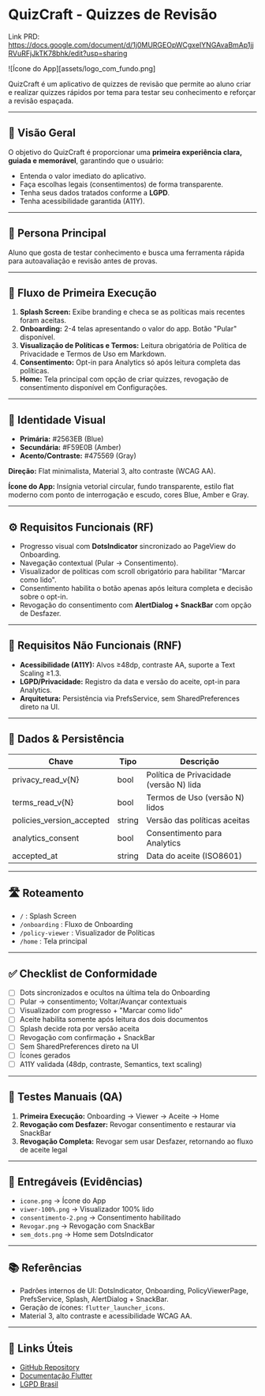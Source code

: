 # QuizCraft - Quizzes de Revisão

Link PRD: https://docs.google.com/document/d/1j0MURGEOpWCgxeIYNGAvaBmAp1jjRVuRFjJkTK78bhk/edit?usp=sharing

![Ícone do App][assets/logo_com_fundo.png] 

QuizCraft é um aplicativo de quizzes de revisão que permite ao aluno criar e realizar quizzes rápidos por tema para testar seu conhecimento e reforçar a revisão espaçada.  

---

## 📌 Visão Geral

O objetivo do QuizCraft é proporcionar uma **primeira experiência clara, guiada e memorável**, garantindo que o usuário:

- Entenda o valor imediato do aplicativo.
- Faça escolhas legais (consentimentos) de forma transparente.
- Tenha seus dados tratados conforme a **LGPD**.
- Tenha acessibilidade garantida (A11Y).

---

## 👤 Persona Principal

Aluno que gosta de testar conhecimento e busca uma ferramenta rápida para autoavaliação e revisão antes de provas.

---

## 🚀 Fluxo de Primeira Execução

1. **Splash Screen:** Exibe branding e checa se as políticas mais recentes foram aceitas.
2. **Onboarding:** 2-4 telas apresentando o valor do app. Botão "Pular" disponível.
3. **Visualização de Políticas e Termos:** Leitura obrigatória de Política de Privacidade e Termos de Uso em Markdown.
4. **Consentimento:** Opt-in para Analytics só após leitura completa das políticas.
5. **Home:** Tela principal com opção de criar quizzes, revogação de consentimento disponível em Configurações.

---

## 🎨 Identidade Visual

- **Primária:** #2563EB (Blue)  
- **Secundária:** #F59E0B (Amber)  
- **Acento/Contraste:** #475569 (Gray)  

**Direção:** Flat minimalista, Material 3, alto contraste (WCAG AA).  

**Ícone do App:** Insígnia vetorial circular, fundo transparente, estilo flat moderno com ponto de interrogação e escudo, cores Blue, Amber e Gray.  

---

## ⚙️ Requisitos Funcionais (RF)

- Progresso visual com **DotsIndicator** sincronizado ao PageView do Onboarding.  
- Navegação contextual (Pular → Consentimento).  
- Visualizador de políticas com scroll obrigatório para habilitar "Marcar como lido".  
- Consentimento habilita o botão apenas após leitura completa e decisão sobre o opt-in.  
- Revogação do consentimento com **AlertDialog + SnackBar** com opção de Desfazer.

---

## 🔧 Requisitos Não Funcionais (RNF)

- **Acessibilidade (A11Y):** Alvos ≥48dp, contraste AA, suporte a Text Scaling ≥1.3.  
- **LGPD/Privacidade:** Registro da data e versão do aceite, opt-in para Analytics.  
- **Arquitetura:** Persistência via PrefsService, sem SharedPreferences direto na UI.

---

## 💾 Dados & Persistência

| Chave                     | Tipo   | Descrição |
|----------------------------|--------|-----------|
| privacy_read_v{N}          | bool   | Política de Privacidade (versão N) lida |
| terms_read_v{N}            | bool   | Termos de Uso (versão N) lidos |
| policies_version_accepted  | string | Versão das políticas aceitas |
| analytics_consent          | bool   | Consentimento para Analytics |
| accepted_at                | string | Data do aceite (ISO8601) |

---

## 🛣️ Roteamento

- `/` : Splash Screen  
- `/onboarding` : Fluxo de Onboarding  
- `/policy-viewer` : Visualizador de Políticas  
- `/home` : Tela principal

---

## ✅ Checklist de Conformidade

- [ ] Dots sincronizados e ocultos na última tela do Onboarding  
- [ ] Pular → consentimento; Voltar/Avançar contextuais  
- [ ] Visualizador com progresso + "Marcar como lido"  
- [ ] Aceite habilita somente após leitura dos dois documentos  
- [ ] Splash decide rota por versão aceita  
- [ ] Revogação com confirmação + SnackBar  
- [ ] Sem SharedPreferences direto na UI  
- [ ] Ícones gerados  
- [ ] A11Y validada (48dp, contraste, Semantics, text scaling)  

---

## 🧪 Testes Manuais (QA)

1. **Primeira Execução:** Onboarding → Viewer → Aceite → Home  
2. **Revogação com Desfazer:** Revogar consentimento e restaurar via SnackBar  
3. **Revogação Completa:** Revogar sem usar Desfazer, retornando ao fluxo de aceite legal  

---

## 📁 Entregáveis (Evidências)

- `icone.png` → Ícone do App  
- `viwer-100%.png` → Visualizador 100% lido  
- `consentimento-2.png` → Consentimento habilitado  
- `Revogar.png` → Revogação com SnackBar  
- `sem_dots.png` → Home sem DotsIndicator  

---

## 📚 Referências

- Padrões internos de UI: DotsIndicator, Onboarding, PolicyViewerPage, PrefsService, Splash, AlertDialog + SnackBar.  
- Geração de ícones: `flutter_launcher_icons`.  
- Material 3, alto contraste e acessibilidade WCAG AA.

---

## 🔗 Links Úteis

- [GitHub Repository](#)  
- [Documentação Flutter](https://flutter.dev/docs)  
- [LGPD Brasil](https://www.lgpdbrasil.com.br/)  

[def]: assets/logo_com_fundo.png
